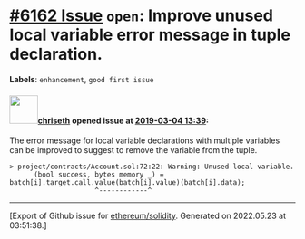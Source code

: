 # [\#6162 Issue](https://github.com/ethereum/solidity/issues/6162) `open`: Improve unused local variable error message in tuple declaration.
**Labels**: `enhancement`, `good first issue`


#### <img src="https://avatars.githubusercontent.com/u/9073706?v=4" width="50">[chriseth](https://github.com/chriseth) opened issue at [2019-03-04 13:39](https://github.com/ethereum/solidity/issues/6162):

The error message for local variable declarations with multiple variables can be improved to suggest to remove the variable from the tuple.

```
> project/contracts/Account.sol:72:22: Warning: Unused local variable.
      (bool success, bytes memory _) = batch[i].target.call.value(batch[i].value)(batch[i].data);
                     ^------------^
```




-------------------------------------------------------------------------------



[Export of Github issue for [ethereum/solidity](https://github.com/ethereum/solidity). Generated on 2022.05.23 at 03:51:38.]
